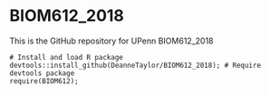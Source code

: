 # BIOM612_2018
This is the GitHub repository for UPenn BIOM612_2018

```
# Install and load R package 
devtools::install_github(DeanneTaylor/BIOM612_2018); # Require devtools package
require(BIOM612); 
```
